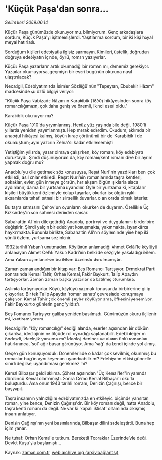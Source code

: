 # 'Küçük Paşa'dan sonra...

*Selim İleri 2009.06.14*

<tr><td class="metin" colspan="2" style="padding-top: 20px; padding-left: 5px; padding-right: 10px;">Küçük Paşa günümüzde okunuyor mu, bilmiyorum. Genç arkadaşlara sordum, Küçük Paşa'yı işitmemişlerdi. Yaşıtlarıma sordum, bir iki kişi hayal meyal hatırladı.</td></tr><tr><td class="metin" colspan="2" style="padding-top: 20px; padding-left: 5px; padding-right: 10px;"><p> Sorduğum kişileri edebiyatla ilgisiz sanmayın. Kimileri, üstelik, doğrudan doğruya edebiyatın içinde, öykü, roman yazıyorlar.
<p> Küçük Paşa yazarların artık okumadığı bir roman mı, dememiz gerekiyor. Yazarlar okumuyorsa, geçmişin bir eseri bugünün okuruna nasıl ulaştırılacak?
<p> Necatigil, Edebiyatımızda İsimler Sözlüğü'nün "Tepeyran, Ebubekir Hâzım" maddesinde şu özlü bilgiyi veriyor:
<p> "Küçük Paşa Nabizade Nâzım'ın Karabibik (1890) hikâyesinden sonra köy romancılığımızın, çok daha geniş ve önemli, ikinci eseri oldu."
<p> Karabibik okunuyor mu?
<p> Küçük Paşa 1910'da yayımlanmış. Henüz yüz yaşında bile değil. 1980'li yıllarda yeniden yayımlanmıştı. Hep merak ederdim. Okudum; aklımda bir anaoğul hikâyesi kalmış, köyün kıraç görünümü bir de. Karabibik'i de okumuştum; aynı yazarın Zehra'sı kadar etkilememişti.
<p> Yetiştiğim yıllarda, yazar olmaya çalışırken, köy romanı, köy edebiyatı doruktaydı. Şimdi düşünüyorum da, köy romanı/kent romanı diye bir ayrım yapmak doğru mu?
<p> Anadolu'yu dile getirmek söz konusuysa, Reşat Nuri'nin yazdıkları beni çok etkiledi, asıl onlar etkiledi. Reşat Nuri'nin romanlarında taşra kentleri, sokaklar, evler, gün inmeye görsün, her akşam ölgün ışıklarla alaca aydınlanır, daima bir yurtsama uyandırır. Öyle bir yurtsama ki, kitapların kişileri büyük kent özlemiyle dolup taşarlar, okurlar ise ölgün ışıklı akşamlarda tuhaf, sıtmalı bir şiirsellik duyarlar, o an orada olmak isterler.
<p> Bu taşra sıtmasını Çehov'un oyunlarını okurken de duyarım. Özellikle Üç Kızkardeş'in son sahnesi derinden sarsar.
<p> Sabahattin Ali'nin dile getirdiği Anadolu, portreyi ve duygulanımı birdenbire değiştirir. Şimdi yalçın bir edebiyat konuşmakta, yakınmakta, isyankârca haykırmakta. Bununla birlikte, Sabahattin Ali'nin söyleminde yine hep iki yönlü özlem, yurtsama sezinlenir.
<p> 1932 tarihli Yaban'ı unutmadım. Köylünün anlamadığı Ahmet Celâl'le köylüyü anlamayan Ahmet Celâl: Yakup Kadri'nin belki de sezgiyle yakaladığı ikilem. Ama Yaban açımlanırken bu ikilem üzerinde durulmamıştır.
<p> Zaman zaman andığım bir kitap var: Beş Romancı Tartışıyor. Demokrat Parti sonrasında Kemal Tahir, Orhan Kemal, Fakir Baykurt, Talip Apaydın tartışıyorlar. Zaman zaman başka yazarlar da katılmış oturumlara.
<p> Aslında tartışmıyorlar. Köyü, köylüyü yazmak konusunda birbirlerine girip çıkıyorlar. Bir tek Talip Apaydın 'roman sanatı' çevresinde konuşmaya çalışıyor. Kemal Tahir çok önemli şeyler söylüyor ama, öfkesini yenemiyor. Fakir Baykurt o günlerin genç 'yıldız'ı.
<p> Beş Romancı Tartışıyor galiba yeniden basılmadı. Günümüzün okuru ilgilenir mi, kestiremiyorum.
<p> Necatigil'in "köy romancılığı" dediği alanda, eserler açısından bir döküm çıkarılsa, ideolojinin ne ölçüde rol oynadığı saptanabilir. Edebî değer mi öndeydi, ideolojik yansıma mı? İdeoloji denince ve alanın ünlü romanları hatırlanınca, 'sol' ağır basar görünüyor. Ama 'sağ' da kendi içinde yol almış.
<p> Geçen gün konuşuyorduk: Dönemlerinde o kadar çok sevilmiş, okunmuş bu romanlar bugün aynı heyecanı uyandırabilir mi? Edebiyatın etkisi güncelle sınırlı değilse, uyandırması gerekmez mi?
<p> Kemal Bilbaşar geldi aklıma. Şöhret açısından "Üç Kemal'ler"in yanında dördüncü Kemal olamamıştı. Sonra Cemo Kemal Bilbaşar'ı okurla buluşturdu. Ama onun 1943 tarihli romanı, Denizin Çağırışı, bence bir başyapıt.
<p> Taşra insanının yalnızlığını edebiyatımızda en etkileyici biçimde yansıtan roman, yine bence, Denizin Çağırışı'dır. Bir köy romanı değil, hatta Anadolu, taşra kenti romanı da değil. Ne var ki 'kapalı iktisat' ortamında sıkışmış insanı anlatıyor.
<p> Denizin Çağırışı'nın yeni basımlarında, Bilbaşar dilini sadeleştirdi. Buna hep içim yanar.
<p> Ne tuhaf: Orhan Kemal'e tutkum, Bereketli Topraklar Üzerinde'yle değil, Devlet Kuşu'yla başlamıştı...<br/></p></p></p></p></p></p></p></p></p></p></p></p></p></p></p></p></p></p></p></p></td></tr>

Kaynak: [zaman.com.tr](http://zaman.com.tr/yazar.do?yazino=858724), [web.archive.org (arşiv bağlantısı)](http://web.archive.org/web/20090615093950/http://www.zaman.com.tr:80/yazar.do?yazino=858724)
